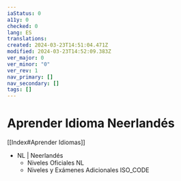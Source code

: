 ```yaml
---
iaStatus: 0
a11y: 0
checked: 0
lang: ES
translations: 
created: 2024-03-23T14:51:04.471Z
modified: 2024-03-23T14:52:09.383Z
ver_major: 0
ver_minor: "0"
ver_rev: 1
nav_primary: []
nav_secondary: []
tags: []
---
```

# Aprender Idioma Neerlandés

[[Index#Aprender Idiomas]]

* NL | Neerlandés
	* Niveles Oficiales NL
	* Niveles y Exámenes Adicionales ISO_CODE